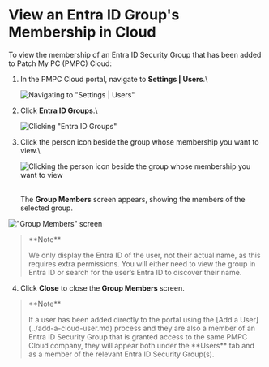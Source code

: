 # View an Entra ID Group's Membership in Cloud

To view the membership of an Entra ID Security Group that has been added to Patch My PC (PMPC) Cloud:

1.  In the PMPC Cloud portal, navigate to **Settings | Users**.\\

    ![Navigating to "Settings | Users"](../../../../_images/image-\(350\).png)
2.  Click **Entra ID Groups**.\\

    ![Clicking "Entra ID Groups"](../../../../_images/image-\(351\).png)
3.  Click the person icon beside the group whose membership you want to view.\\

    ![Clicking the person icon beside the group whose membership you want to view](../../../../_images/image-\(352\).png)

    \
    The **Group Members** screen appears, showing the members of the selected group.

!["Group Members" screen](../../../../_images/image-\(349\).png)

> \*\*Note\*\*
>
> We only display the Entra ID of the user, not their actual name, as this requires extra permissions. You will either need to view the group in Entra ID or search for the user’s Entra ID to discover their name.

4. Click **Close** to close the **Group Members** screen.

> \*\*Note\*\*
>
> If a user has been added directly to the portal using the \[Add a User]\(../add-a-cloud-user.md) process and they are also a member of an Entra ID Security Group that is granted access to the same PMPC Cloud company, they will appear both under the \*\*Users\*\* tab and as a member of the relevant Entra ID Security Group(s).
